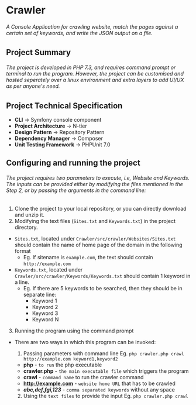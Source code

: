# Crawler
###### A Console Application for crawling website, match the pages against a certain set of keywords, and write the JSON output on a file.
## Project Summary
###### The project is developed in PHP 7.3, and requires command prompt or terminal to run the program. However, the project can be customised and hosted seperately over a linux environment and extra layers to add UI/UX as per anyone's need.
## Project Technical Specification
- **CLI** -> Symfony console component
- **Project Architecture** -> N-tier
- **Design Pattern** -> Repository Pattern
- **Dependency Manager** -> Composer
- **Unit Testing Framework** -> PHPUnit 7.0
## Configuring and running the project
###### The project requires two parameters to execute, i.e, Website and Keywords. The inputs can be provided either by modifying the files mentioned in the Step 2, or by passing the arguments in the command line:
1. Clone the project to your local repository, or you can directly download and unzip it.
2. Modifying the text files (```Sites.txt``` and ```Keywords.txt```) in the project directory.
  - ```Sites.txt```, located under ```Crawler/src/crawler/Websites/Sites.txt``` should contain the name of home page of the domain in the following format
      - Eg. If sitename is ```example.com```, the text should contain ```http://example.com```
  - ```Keywords.txt```, located under ```Crawler/src/crawler/Keywords/Keywords.txt``` should contain 1 keyword in a line.
      - Eg. If there are 5 keywords to be searched, then they should be in separate line:
        - Keyword 1
        - Keyword 2 
        - Keyword 3
        - Keyword N
3. Running the program using the command prompt
  - There are two ways in which this program can be invoked:
    1. Passing parameters with command line
    Eg. ```php crawler.php crawl http://example.com keyword1,keyword2```
    - **php** - ```to run``` the php executable
    - **crawler.php** - ```the main executable file``` which triggers the program
    - **crawl** - ```command name``` to run the crawler command
    - **http://example.com** - ```website home URL``` that has to be crawled
    - ***abc,def,fgi,123*** - ```comma separated keywords``` without any space
    
    2. Using the ```text files``` to provide the input
    Eg. ```php crawler.php crawl```
